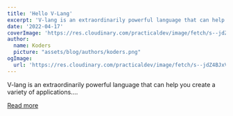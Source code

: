 ```yaml
---
title: 'Hello V-Lang'
excerpt: 'V-lang is an extraordinarily powerful language that can help you create a variety of applications....'
date: '2022-04-17'
coverImage: 'https://res.cloudinary.com/practicaldev/image/fetch/s--jdZ4BJxV--/c_imagga_scale,f_auto,fl_progressive,h_420,q_auto,w_1000/https://dev-to-uploads.s3.amazonaws.com/uploads/articles/37z6bruah92cb9mt8iui.png'
author:
  name: Koders
  picture: "assets/blog/authors/koders.png"
ogImage:
  url: 'https://res.cloudinary.com/practicaldev/image/fetch/s--jdZ4BJxV--/c_imagga_scale,f_auto,fl_progressive,h_420,q_auto,w_1000/https://dev-to-uploads.s3.amazonaws.com/uploads/articles/37z6bruah92cb9mt8iui.png'
---
```


V-lang is an extraordinarily powerful language that can help you create a variety of applications....

[Read more](https://dev.to/hrbt/hello-v-lang-2n0p)
